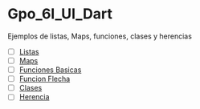 # Gpo_6I_UI_Dart
Ejemplos de listas, Maps, funciones, clases y herencias
- [ ] [Listas](https://dartpad.dartlang.org/ef63f5e105dfc0fae08acd3b1c18af48)
- [ ] [Maps](https://dartpad.dartlang.org/dfc8c6fd632068273af1b6b536f4036f)
- [ ] [Funciones Basicas](https://dartpad.dartlang.org/26152a8cf45f91266bd1c2c2af7b7183)
- [ ] [Funcion Flecha](https://dartpad.dartlang.org/26152a8cf45f91266bd1c2c2af7b7183)
- [ ] [Clases](https://dartpad.dartlang.org/a15a1055d0c6ff2c974c053c165927b7)
- [ ] [Herencia](https://dartpad.dartlang.org/082614d4aef0790a30e9ac9e91706bb7)
